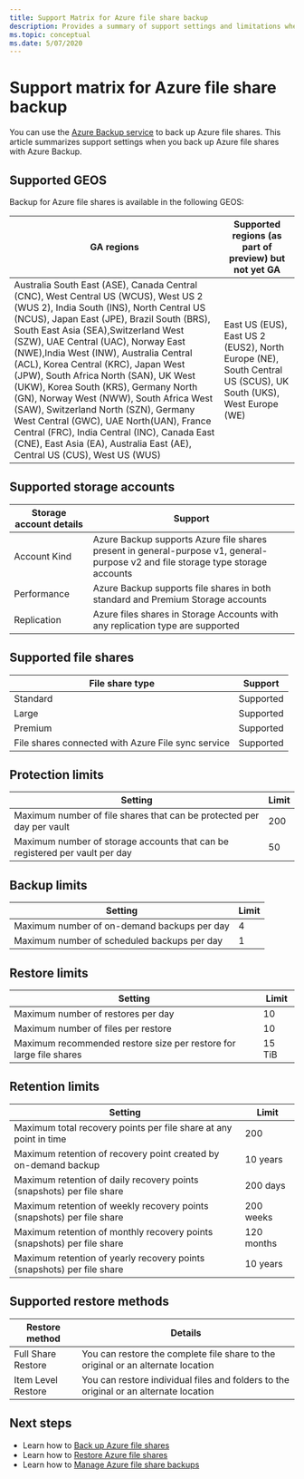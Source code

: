 ```yaml
---
title: Support Matrix for Azure file share backup
description: Provides a summary of support settings and limitations when backing up Azure file shares.
ms.topic: conceptual
ms.date: 5/07/2020
---
```


# Support matrix for Azure file share backup

You can use the [Azure Backup service](https://docs.microsoft.com/azure/backup/backup-overview) to back up Azure file shares. This article summarizes support settings when you back up Azure file shares with Azure Backup.

## Supported GEOS

Backup for Azure file shares is available in the following GEOS:

| GA regions | Supported regions (as part of preview) but not yet GA                                                      |
| ------------------------------------------------------------ | ------------------------------------------------------------ |
| Australia South East (ASE), Canada Central (CNC), West Central US (WCUS), West US 2 (WUS 2), India South (INS), North Central US (NCUS), Japan East (JPE), Brazil South (BRS), South East Asia (SEA),Switzerland West (SZW), UAE Central (UAC), Norway East (NWE),India West (INW), Australia Central (ACL), Korea Central (KRC), Japan West (JPW), South Africa North (SAN), UK West (UKW), Korea South (KRS), Germany North (GN), Norway West (NWW), South Africa West (SAW), Switzerland North (SZN), Germany West Central (GWC), UAE North(UAN), France Central (FRC), India Central (INC), Canada East (CNE), East Asia (EA), Australia East (AE),  Central US (CUS), West US (WUS)                                                   |  East US (EUS), East US 2 (EUS2), North Europe (NE), South Central US (SCUS), UK South (UKS), West Europe (WE)          |

## Supported storage accounts

| Storage  account details | Support                                                      |
| ------------------------ | ------------------------------------------------------------ |
| Account  Kind            | Azure  Backup supports Azure file shares present in general-purpose v1, general-purpose v2 and file storage type storage accounts |
| Performance              | Azure  Backup supports file shares in both standard and Premium Storage accounts |
| Replication              | Azure  files shares in Storage Accounts with any replication type are  supported |

## Supported file shares

| File  share type                                   | Support   |
| -------------------------------------------------- | --------- |
| Standard                                           | Supported |
| Large                                              | Supported |
| Premium                                            | Supported |
| File shares connected with Azure File sync service | Supported |

## Protection limits

| Setting                                                      | Limit |
| ------------------------------------------------------------ | ----- |
| Maximum  number of file shares that can be protected per day per vault | 200   |
| Maximum  number of storage accounts that can be registered per vault per day | 50    |

## Backup limits

| Setting                                      | Limit |
| -------------------------------------------- | ----- |
| Maximum  number of on-demand backups per day | 4     |
| Maximum  number of scheduled backups per day | 1     |

## Restore limits

| Setting                                                      | Limit   |
| ------------------------------------------------------------ | ------- |
| Maximum number of restores per day                           | 10      |
| Maximum  number of files per restore                         | 10      |
| Maximum  recommended restore size per restore for large file shares | 15  TiB |

## Retention limits

| Setting                                                      | Limit    |
| ------------------------------------------------------------ | -------- |
| Maximum total recovery points per  file share at any point in time | 200      |
| Maximum retention of recovery  point created by on-demand backup | 10 years |
| Maximum retention of daily recovery points (snapshots) per file share| 200 days |
| Maximum retention of weekly recovery points (snapshots) per file share | 200 weeks |
| Maximum retention of monthly recovery points (snapshots) per file share | 120 months |
| Maximum retention of  yearly recovery points (snapshots) per file share | 10 years |

## Supported restore methods

| Restore method     | Details                                                      |
| ------------------ | ------------------------------------------------------------ |
| Full Share Restore | You can restore the complete file  share to the original or an alternate location |
| Item Level Restore | You can restore individual files and folders to the original or an alternate location |

## Next steps

* Learn how to [Back up Azure file shares](backup-afs.md)
* Learn how to [Restore Azure file shares](restore-afs.md)
* Learn how to [Manage Azure file share backups](manage-afs-backup.md)

